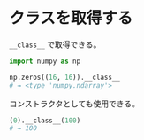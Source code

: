 # クラスを取得する

`__class__` で取得できる。

```py
import numpy as np

np.zeros((16, 16)).__class__
# → <type 'numpy.ndarray'>
```

コンストラクタとしても使用できる。

```py
(0).__class__(100)
# → 100
```
